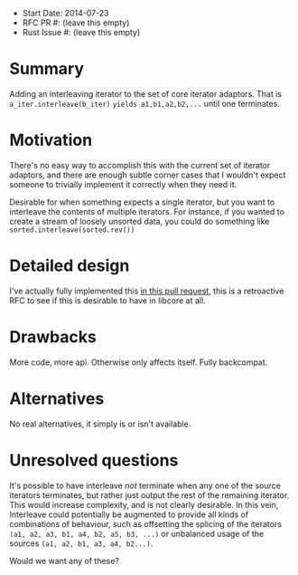 - Start Date: 2014-07-23
- RFC PR #: (leave this empty)
- Rust Issue #: (leave this empty)

# Summary

Adding an interleaving iterator to the set of core iterator adaptors. 
That is `a_iter.interleave(b_iter)` `yields a1,b1,a2,b2,...` until one terminates.

# Motivation

There's no easy way to accomplish this with the current set of iterator adaptors, 
and there are enough subtle corner cases that I wouldn't expect someone to
trivially implement it correctly when they need it.

Desirable for when something expects a single iterator, but you want to 
interleave the contents of multiple iterators. For instance, if you wanted
to create a stream of loosely unsorted data, you could do something like 
`sorted.interleave(sorted.rev())`

# Detailed design

I've actually fully implemented this [in this pull request](https://github.com/rust-lang/rust/pull/15886),
this is a retroactive RFC to see if this is desirable to have in libcore at all.

# Drawbacks

More code, more api. Otherwise only affects itself. Fully backcompat. 

# Alternatives

No real alternatives, it simply is or isn't available.

# Unresolved questions

It's possible to have interleave *not* terminate when any one of the source iterators terminates, 
but rather just output the rest of the remaining iterator. This would increase complexity, and is not
clearly desirable. In this vein, Interleave could potentially be augmented to provide all kinds of combinations of
behaviour, such as offsetting the splicing of the iterators `(a1, a2, a3, b1, a4, b2, a5, b3, ...)` 
or unbalanced usage of the sources `(a1, a2, b1, a3, a4, b2...)`.

Would we want any of these?
